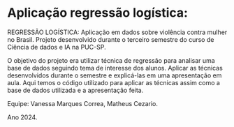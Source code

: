# Aplicação regressão logística:
REGRESSÃO LOGÍSTICA: Aplicação em dados sobre violência contra mulher no Brasil. Projeto desenvolvido durante o terceiro semestre do curso de Ciência de dados e IA na PUC-SP. 

O objetivo do projeto era utilizar técnica de regressão para analisar uma base de dados seguindo tema de interesse dos alunos. Aplicar as técnicas desenvolvidos durante o semestre e explicá-las em uma apresentação em aula. Aqui temos o código utilizado para aplicar as técnicas assim como a base de dados utilizada e a apresentação feita. 

Equipe:
Vanessa Marques Correa,
Matheus Cezario. 

Ano 2024.
